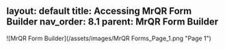 layout: default
title: Accessing MrQR Form Builder
nav_order: 8.1
parent: MrQR Form Builder
---
![MrQR Form Builder](/assets/images/MrQR Forms_Page_1.png "Page 1")
